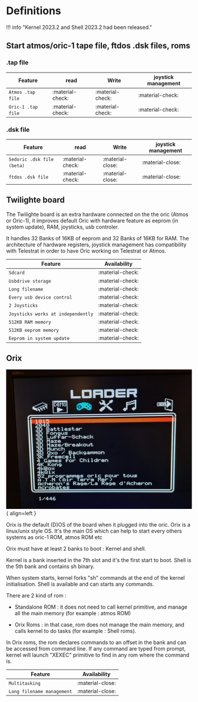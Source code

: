 # Definitions

!!! info "Kernel 2023.2 and Shell 2023.2 had been released."

## Start atmos/oric-1 tape file, ftdos .dsk files, roms

### .tap file

| Feature     | read                         | Write | joystick management
| ----------- | ---------------------------- |-------|---------------------|
| `Atmos .tap file`         | :material-check: |:material-check:|:material-check:|
| `Oric-1 .tap file`         | :material-check: |:material-check:|:material-check:|

### .dsk file

| Feature     | read                         | Write | joystick management
| ----------- | ---------------------------- |-------|---------------------|
| `Sedoric .dsk file (beta)`         | :material-check: |:material-close: |:material-close: |
| `ftdos .dsk file`         | :material-check: |:material-close: |:material-close: |

## Twilighte board

The Twilighte board is an extra hardware connected on the the oric (Atmos or Oric-1), it improves default Oric with hardware feature as eeprom (in system update), RAM, joysticks, usb controler.

It handles 32 Banks of 16KB of eeprom and 32 Banks of 16KB for RAM. The architecture of hardware registers, joystick management has compatibility with Telestrat in order to have Oric working on Telestrat or Atmos.

| Feature     | Availability                          |
| ----------- | ------------------------------------ |
| `Sdcard`         | :material-check:     |
| `Usbdrive storage`       | :material-check:  |
| `Long filename`    | :material-check:      |
| `Every usb device control`    | :material-check:     |
| `2 Joysticks`    | :material-check:     |
| `Joysticks works at independently`    | :material-check:     |
| `512KB RAM memory`    | :material-check:     |
| `512KB eeprom memory`    | :material-check:     |
| `Eeprom in system update`    | :material-check:     |

## Orix

![Image](loader_img.jpg){ align=left }

Orix is the default (D)OS of the board when it plugged into the oric. Orix is a linux/unix style OS. It's the main OS which can help to start every others systems as oric-1 ROM, atmos ROM etc

Orix must have at least 2 banks to boot : Kernel and shell.

Kernel is a bank inserted in the 7th slot and it's the first start to boot. Shell is the 5th bank and contains sh binary.

When system starts, kernel forks "sh" commands at the end of the kernel initialisation. Shell is available and can starts any commands.

There are 2 kind of rom :

* Standalone ROM : it does not need to call kernel primitive, and manage all the main memory (for example : atmos ROM)

* Orix Roms : in that case, rom does not manage the main memory, and calls kernel to do tasks (for example : Shell roms).

In Orix roms, the rom declares commands to an offset in the bank and can be accessed from command line. If any command are typed from prompt, kernel will launch "XEXEC" primitive to find in any rom where the command is.

| Feature     | Availability                          |
| ----------- | ------------------------------------ |
| `Multitasking`         | :material-close:     |
| `Long filename management`       | :material-close:  |
